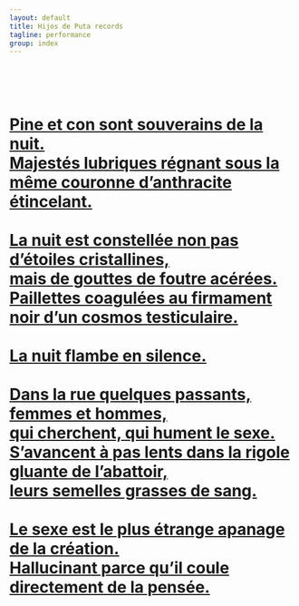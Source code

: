 ```yaml
---
layout: default
title: Hijos de Puta records
tagline: performance
group: index
---
```


<br /><br /><br />
<a href="http://hijos-de-puta.bandcamp.com">
  <h1>
    Pine et con sont souverains de la nuit.<br />
    Majestés lubriques régnant sous la même couronne d’anthracite<br />étincelant.<br />
    <br />
    La nuit est constellée non pas d’étoiles cristallines,<br />
    mais de gouttes de foutre acérées.<br />
    Paillettes coagulées au firmament noir d’un cosmos testiculaire.<br />
    <br />
    La nuit flambe en silence.<br />
    <br />
    Dans la rue quelques passants, femmes et hommes,<br />
    qui cherchent, qui hument le sexe.<br />
    S’avancent à pas lents dans la rigole gluante de l’abattoir,<br />
    leurs semelles grasses de sang.<br />
    <br />
    Le sexe est le plus étrange apanage de la création.<br />
    Hallucinant parce qu’il coule directement de la pensée.
  </h1>
</a>